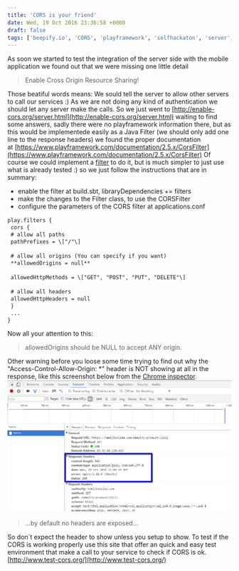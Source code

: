 ```yaml
---
title: 'CORS is your friend'
date: Wed, 19 Oct 2016 23:36:58 +0000
draft: false
tags: ['beepify.io', 'CORS', 'playframework', 'selfhackaton', 'server', 'test']
---
```


As soon we started to test the integration of the server side with the mobile application we found out that we were missing one little detail

> Enable Cross Origin Resource Sharing!

Those beatiful words means: We sould tell the server to allow other servers to call our services :) As we are not doing any kind of authentication we should let any server make the calls. So we just went to [http://enable-cors.org/server.html](http://enable-cors.org/server.html) waiting to find some answers, sadly there were no playframework information there, but as this would be implementede easily as a Java Filter (we should only add one line to the response headers) we found the proper documentation at [https://www.playframework.com/documentation/2.5.x/CorsFilter](https://www.playframework.com/documentation/2.5.x/CorsFilter) Of course we could implement a [filter](https://www.playframework.com/documentation/2.5.x/ScalaHttpFilters) to do it, but is much simpler to just use what is already tested :) so we just follow the instructions that are in summary:

*   enable the filter at build.sbt, libraryDependencies += filters
*   make the changes to the Filter class, to use the CORSFilter
*   configure the parameters of the CORS filter at applications.conf

```
play.filters {
 cors {
 # allow all paths
 pathPrefixes = \["/"\]
 
 # allow all origins (You can specify if you want)
 **allowedOrigins = null**
 
 allowedHttpMethods = \["GET", "POST", "PUT", "DELETE"\]
 
 # allow all headers
 allowedHttpHeaders = null
 }
 ...
}
```

Now all your attention to this:

> allowedOrigins should be NULL to accept ANY origin.

Other warning before you loose some time trying to find out why the "Access-Control-Allow-Origin: \*" header is NOT showing at all in the response, like this screenshot below from the [Chrome inspector](https://developer.chrome.com/devtools). ![no_cors_response_headers](/images/2016/10/no_cors_response_headers.png)

> ...by default no headers are exposed...

So don´t expect the header to show unless you setup to show. To test if the CORS is working properly use this site that offer an quick and easy test environment that make a call to your service to check if CORS is ok. [http://www.test-cors.org/](http://www.test-cors.org/)